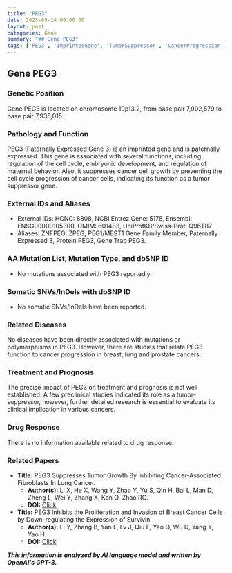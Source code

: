 ```yaml
---
title: "PEG3"
date: 2023-05-14 00:00:00
layout: post
categories: Gene
summary: "## Gene PEG3"
tags: ['PEG3', 'ImprintedGene', 'TumorSuppressor', 'CancerProgression', 'BreastCancer', 'LungCancer', 'ProstateCancer', 'Survivin']
---
```


## Gene PEG3

### Genetic Position
Gene PEG3 is located on chromosome 19p13.2, from base pair 7,902,579 to base pair 7,935,015.

### Pathology and Function
PEG3 (Paternally Expressed Gene 3) is an imprinted gene and is paternally expressed. This gene is associated with several functions, including regulation of the cell cycle, embryonic development, and regulation of maternal behavior. Also, it suppresses cancer cell growth by preventing the cell cycle progression of cancer cells, indicating its function as a tumor suppressor gene. 

### External IDs and Aliases
- External IDs: HGNC: 8808, NCBI Entrez Gene: 5178, Ensembl: ENSG00000105300, OMIM: 601483, UniProtKB/Swiss-Prot: Q96T87 
- Aliases: ZNFPEG, ZPEG, PEG1/MEST1 Gene Family Member, Paternally Expressed 3, Protein PEG3, Gene Trap PEG3.

### AA Mutation List, Mutation Type, and dbSNP ID
- No mutations associated with PEG3 reportedly. 

### Somatic SNVs/InDels with dbSNP ID
- No somatic SNVs/InDels have been reported.

### Related Diseases
No diseases have been directly associated with mutations or polymorphisms in PEG3. However, there are studies that relate PEG3 function to cancer progression in breast, lung and prostate cancers.

### Treatment and Prognosis
The precise impact of PEG3 on treatment and prognosis is not well established. A few preclinical studies indicated its role as a tumor-suppressor, however, further detailed research is essential to evaluate its clinical implication in various cancers.

### Drug Response
There is no information available related to drug response.

### Related Papers
- **Title:** PEG3 Suppresses Tumor Growth By Inhibiting Cancer-Associated Fibroblasts In Lung Cancer.
  - **Author(s):** Li X, He X, Wang Y, Zhao Y, Yu S, Qin H, Bai L, Man D, Zheng L, Wei Y, Zhang X, Kan Q, Zhao RC.
  - **DOI:** [Click](https://doi.org/10.1158/0008-5472.CAN-18-1242)
- **Title:** PEG3 Inhibits the Proliferation and Invasion of Breast Cancer Cells by Down-regulating the Expression of Survivin
  - **Author(s):** Li Y, Zhang B, Yan F, Lv J, Qiu F, Yao Q, Wu D, Yang Y, Yao H.
  - **DOI:** [Click](https://doi.org/10.3389/fonc.2020.00734.)

**_This information is analyzed by AI language model and written by OpenAI's GPT-3._**